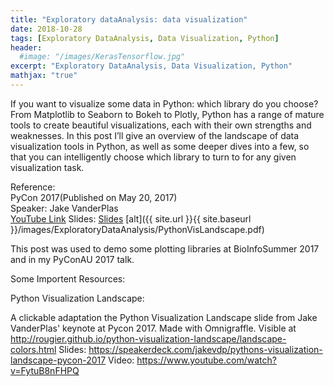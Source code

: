 ```yaml
---
title: "Exploratory dataAnalysis: data visualization"
date: 2018-10-28
tags: [Exploratory DataAnalysis, Data Visualization, Python]
header:
  #image: "/images/KerasTensorflow.jpg"
excerpt: "Exploratory DataAnalysis, Data Visualization, Python"
mathjax: "true"
---
```


If you want to visualize some data in Python: which library do you choose? From Matplotlib to Seaborn to Bokeh to Plotly, Python has a range of mature tools to create beautiful visualizations, each with their own strengths and weaknesses. In this post I’ll give an overview of the landscape of data visualization tools in Python, as well as some deeper dives into a few, so that you can intelligently choose which library to turn to for any given visualization task.

Reference:
<br> PyCon 2017(Published on May 20, 2017)
<br> Speaker: Jake VanderPlas
<br> [YouTube Link](https://www.youtube.com/watch?v=FytuB8nFHPQ)
Slides: [Slides]("/images/ExploratoryDataAnalysis/PythonVisLandscape.pdf")
[alt]({{ site.url }}{{ site.baseurl }}/images/ExploratoryDataAnalysis/PythonVisLandscape.pdf)

This post was used to demo some plotting libraries at BioInfoSummer 2017 and in my PyConAU 2017 talk.

Some Importent Resources:

Python Visualization Landscape:

A clickable adaptation the Python Visualization Landscape slide from Jake VanderPlas' keynote at Pycon 2017. Made with Omnigraffle.
Visible at http://rougier.github.io/python-visualization-landscape/landscape-colors.html
Slides: https://speakerdeck.com/jakevdp/pythons-visualization-landscape-pycon-2017
Video: https://www.youtube.com/watch?v=FytuB8nFHPQ
